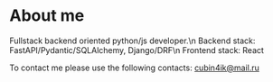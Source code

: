 # About me
Fullstack backend oriented python/js developer.\n
Backend stack: FastAPI/Pydantic/SQLAlchemy, Django/DRF\n
Frontend stack: React

To contact me please use the following contacts:
cubin4ik@mail.ru
